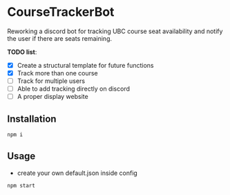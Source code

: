 # CourseTrackerBot
Reworking a discord bot for tracking UBC course seat availability and notify the user if there are seats remaining. 

**TODO list**:
- [X] Create a structural template for future functions
- [X] Track more than one course
- [ ] Track for multiple users
- [ ] Able to add tracking directly on discord
- [ ] A proper display website

## Installation

```bash
npm i
```
## Usage
- create your own default.json inside config
```bash
npm start
```
